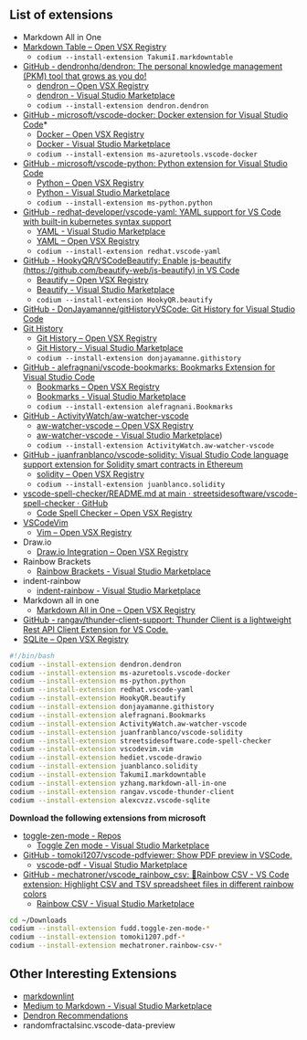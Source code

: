 ## List of extensions

* Markdown All in One
* [Markdown Table – Open VSX Registry](https://open-vsx.org/extension/TakumiI/markdowntable)
  *  `codium --install-extension TakumiI.markdowntable`
* [GitHub - dendronhq/dendron: The personal knowledge management (PKM) tool that grows as you do!](https://github.com/dendronhq/dendron)
  * [dendron – Open VSX Registry](https://open-vsx.org/extension/dendron/dendron)
  * [dendron - Visual Studio Marketplace](https://marketplace.visualstudio.com/items?itemName=dendron.dendron)
  * `codium --install-extension dendron.dendron`
* [GitHub - microsoft/vscode-docker: Docker extension for Visual Studio Code](https://github.com/microsoft/vscode-docker)*
  * [Docker – Open VSX Registry](https://open-vsx.org/extension/ms-azuretools/vscode-docker)
  * [Docker - Visual Studio Marketplace](https://marketplace.visualstudio.com/items?itemName=ms-azuretools.vscode-docker)
  * `codium --install-extension ms-azuretools.vscode-docker`
* [GitHub - microsoft/vscode-python: Python extension for Visual Studio Code](https://github.com/Microsoft/vscode-python)
  * [Python – Open VSX Registry](https://open-vsx.org/extension/ms-python/python)
  * [Python - Visual Studio Marketplace](https://marketplace.visualstudio.com/items?itemName=ms-python.python)
  * `codium --install-extension ms-python.python`
* [GitHub - redhat-developer/vscode-yaml: YAML support for VS Code with built-in kubernetes syntax support](https://github.com/redhat-developer/vscode-yaml)
  * [YAML - Visual Studio Marketplace](https://marketplace.visualstudio.com/items?itemName=redhat.vscode-yaml)
  * [YAML – Open VSX Registry](https://open-vsx.org/extension/redhat/vscode-yaml)
  * `codium --install-extension redhat.vscode-yaml`
* [GitHub - HookyQR/VSCodeBeautify: Enable js-beautify (https://github.com/beautify-web/js-beautify) in VS Code](https://github.com/HookyQR/VSCodeBeautify)
  * [Beautify – Open VSX Registry](https://open-vsx.org/extension/HookyQR/beautify)
  * [Beautify - Visual Studio Marketplace](https://marketplace.visualstudio.com/items?itemName=HookyQR.beautify)
  * `codium --install-extension HookyQR.beautify`
* [GitHub - DonJayamanne/gitHistoryVSCode: Git History for Visual Studio Code](https://github.com/DonJayamanne/gitHistoryVSCode)
* [Git History](https://marketplace.visualstudio.com/items?itemName=donjayamanne.githistory)
  * [Git History – Open VSX Registry](https://open-vsx.org/extension/donjayamanne/githistory)
  * [Git History - Visual Studio Marketplace](https://marketplace.visualstudio.com/items?itemName=donjayamanne.githistory)
  * `codium --install-extension donjayamanne.githistory`
* [GitHub - alefragnani/vscode-bookmarks: Bookmarks Extension for Visual Studio Code](https://github.com/alefragnani/vscode-bookmarks)
  * [Bookmarks – Open VSX Registry](https://open-vsx.org/extension/alefragnani/Bookmarks)
  * [Bookmarks - Visual Studio Marketplace](https://marketplace.visualstudio.com/items?itemName=alefragnani.Bookmarks)
  * `codium --install-extension alefragnani.Bookmarks`
* [GitHub - ActivityWatch/aw-watcher-vscode](https://github.com/ActivityWatch/aw-watcher-vscode)
  * [aw-watcher-vscode – Open VSX Registry](https://open-vsx.org/extension/ActivityWatch/aw-watcher-vscode)
  * [aw-watcher-vscode - Visual Studio Marketplace](https://marketplace.visualstudio.com/items?itemName=lindraupe.aw-watcher-vscode))
  * `codium --install-extension ActivityWatch.aw-watcher-vscode`
* [GitHub - juanfranblanco/vscode-solidity: Visual Studio Code language support extension for Solidity smart contracts in Ethereum](https://github.com/juanfranblanco/vscode-solidity)
  * [solidity – Open VSX Registry](https://open-vsx.org/extension/juanblanco/solidity)
  * `codium --install-extension juanblanco.solidity`
* [vscode-spell-checker/README.md at main · streetsidesoftware/vscode-spell-checker · GitHub](https://github.com/streetsidesoftware/vscode-spell-checker/blob/main/packages/client/README.md)
  * [Code Spell Checker – Open VSX Registry](https://open-vsx.org/extension/streetsidesoftware/code-spell-checker)
* [VSCodeVim](https://github.com/VSCodeVim/)
  * [Vim – Open VSX Registry](https://open-vsx.org/extension/vscodevim/vim)
* Draw.io
  * [Draw.io Integration – Open VSX Registry](https://open-vsx.org/extension/hediet/vscode-drawio)
* Rainbow Brackets
  * [Rainbow Brackets - Visual Studio Marketplace](https://marketplace.visualstudio.com/items?itemName=2gua.rainbow-brackets)
* indent-rainbow
  * [indent-rainbow - Visual Studio Marketplace](https://marketplace.visualstudio.com/items?itemName=oderwat.indent-rainbow)
* Markdown all in one
  * [Markdown All in One – Open VSX Registry](https://open-vsx.org/extension/yzhang/markdown-all-in-one)
* [GitHub - rangav/thunder-client-support: Thunder Client is a lightweight Rest API Client Extension for VS Code.](https://github.com/rangav/thunder-client-support)
* [SQLite – Open VSX Registry](https://open-vsx.org/extension/alexcvzz/vscode-sqlite)
``` bash
#!/bin/bash
codium --install-extension dendron.dendron
codium --install-extension ms-azuretools.vscode-docker
codium --install-extension ms-python.python
codium --install-extension redhat.vscode-yaml
codium --install-extension HookyQR.beautify
codium --install-extension donjayamanne.githistory
codium --install-extension alefragnani.Bookmarks
codium --install-extension ActivityWatch.aw-watcher-vscode
codium --install-extension juanfranblanco/vscode-solidity
codium --install-extension streetsidesoftware.code-spell-checker
codium --install-extension vscodevim.vim
codium --install-extension hediet.vscode-drawio
codium --install-extension juanblanco.solidity
codium --install-extension TakumiI.markdowntable
codium --install-extension yzhang.markdown-all-in-one
codium --install-extension rangav.vscode-thunder-client
codium --install-extension alexcvzz.vscode-sqlite
```

**Download the following extensions from microsoft**

* [toggle-zen-mode - Repos](https://dev.azure.com/fudd0457/toggle-zen-mode/_git/toggle-zen-mode)
  * [Toggle Zen mode - Visual Studio Marketplace](https://marketplace.visualstudio.com/items?itemName=fudd.toggle-zen-mode)
* [GitHub - tomoki1207/vscode-pdfviewer: Show PDF preview in VSCode.](https://github.com/tomoki1207/vscode-pdfviewer)
  * [vscode-pdf - Visual Studio Marketplace](https://marketplace.visualstudio.com/items?itemName=tomoki1207.pdf)
* [GitHub - mechatroner/vscode_rainbow_csv: 🌈Rainbow CSV - VS Code extension: Highlight CSV and TSV spreadsheet files in different rainbow colors](https://github.com/mechatroner/vscode_rainbow_csv)
  * [Rainbow CSV - Visual Studio Marketplace](https://marketplace.visualstudio.com/items?itemName=mechatroner.rainbow-csv)

``` bash
cd ~/Downloads
codium --install-extension fudd.toggle-zen-mode-*
codium --install-extension tomoki1207.pdf-*
codium --install-extension mechatroner.rainbow-csv-*
```

## Other Interesting Extensions

* [markdownlint](https://marketplace.visualstudio.com/items?itemName=DavidAnson.vscode-markdownlint)
* [Medium to Markdown - Visual Studio Marketplace](https://marketplace.visualstudio.com/items?itemName=moshfeu.vscode-medium-to-markdown)
* [Dendron Recommendations](https://wiki.dendron.so/notes/692fa114-f798-467f-a0b9-3cccc327aa6f.html#other)
* randomfractalsinc.vscode-data-preview
